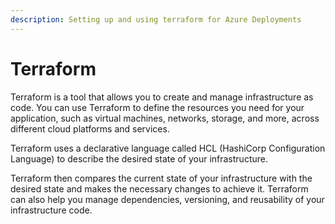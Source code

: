 ```yaml
---
description: Setting up and using terraform for Azure Deployments
---
```


# Terraform

Terraform is a tool that allows you to create and manage infrastructure as code. You can use Terraform to define the resources you need for your application, such as virtual machines, networks, storage, and more, across different cloud platforms and services.&#x20;

Terraform uses a declarative language called HCL (HashiCorp Configuration Language) to describe the desired state of your infrastructure.&#x20;

Terraform then compares the current state of your infrastructure with the desired state and makes the necessary changes to achieve it. Terraform can also help you manage dependencies, versioning, and reusability of your infrastructure code.
